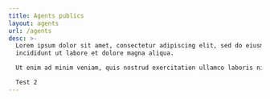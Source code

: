 ```yaml
---
title: Agents publics
layout: agents
url: /agents
desc: >-
  Lorem ipsum dolor sit amet, consectetur adipiscing elit, sed do eiusmod tempor
  incididunt ut labore et dolore magna aliqua. 

  Ut enim ad minim veniam, quis nostrud exercitation ullamco laboris nisi ut aliquip ex ea commodo consequat. Duis aute irure dolor in reprehenderit in voluptate velit esse cillum dolore eu fugiat nulla pariatur. 

  Test 2
---
```

